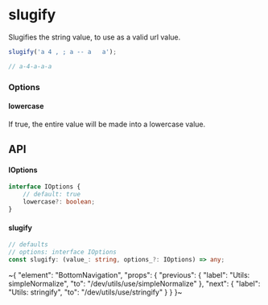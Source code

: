
# slugify

Slugifies the string value, to use as a valid url value.

```ts
slugify('a 4 , ; a -- a   a');

// a-4-a-a-a
```

### Options

#### lowercase

If true, the entire value will be made into a lowercase value.

## API

#### IOptions

```ts
interface IOptions {
    // default: true
    lowercase?: boolean;
}
```

#### slugify

```ts
// defaults
// options: interface IOptions
const slugify: (value_: string, options_?: IOptions) => any;
```


~{
  "element": "BottomNavigation",
  "props": {
    "previous": {
      "label": "Utils: simpleNormalize",
      "to": "/dev/utils/use/simpleNormalize"
    },
    "next": {
      "label": "Utils: stringify",
      "to": "/dev/utils/use/stringify"
    }
  }
}~
